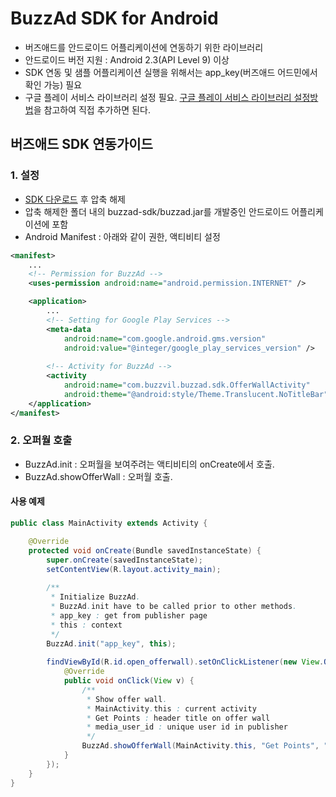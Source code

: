 # BuzzAd SDK for Android
- 버즈애드를 안드로이드 어플리케이션에 연동하기 위한 라이브러리
- 안드로이드 버전 지원 : Android 2.3(API Level 9) 이상
- SDK 연동 및 샘플 어플리케이션 실행을 위해서는 app_key(버즈애드 어드민에서 확인 가능) 필요
- 구글 플레이 서비스 라이브러리 설정 필요. [구글 플레이 서비스 라이브러리 설정방법](https://developers.google.com/android/guides/setup)을 참고하여 직접 추가하면 된다.

## 버즈애드 SDK 연동가이드

### 1. 설정
- [SDK 다운로드](https://github.com/Buzzvil/buzzad-sdk-publisher/archive/master.zip) 후 압축 해제
- 압축 해제한 폴더 내의 buzzad-sdk/buzzad.jar를 개발중인 안드로이드 어플리케이션에 포함
- Android Manifest : 아래와 같이 권한, 액티비티 설정

```Xml
<manifest>
    ...
    <!-- Permission for BuzzAd -->
    <uses-permission android:name="android.permission.INTERNET" />

    <application>
        ...
        <!-- Setting for Google Play Services -->
        <meta-data
            android:name="com.google.android.gms.version"
            android:value="@integer/google_play_services_version" />
        
        <!-- Activity for BuzzAd -->
        <activity
            android:name="com.buzzvil.buzzad.sdk.OfferWallActivity"
            android:theme="@android:style/Theme.Translucent.NoTitleBar" />
    </application>
</manifest>
```

### 2. 오퍼월 호출
- BuzzAd.init : 오퍼월을 보여주려는 액티비티의 onCreate에서 호출.
- BuzzAd.showOfferWall : 오퍼월 호출.

#### 사용 예제

```Java
public class MainActivity extends Activity {

    @Override
    protected void onCreate(Bundle savedInstanceState) {
        super.onCreate(savedInstanceState);
        setContentView(R.layout.activity_main);
        
        /**
         * Initialize BuzzAd.
         * BuzzAd.init have to be called prior to other methods.
         * app_key : get from publisher page
         * this : context
         */
        BuzzAd.init("app_key", this);
        
        findViewById(R.id.open_offerwall).setOnClickListener(new View.OnClickListener() {
            @Override
            public void onClick(View v) {
            	/**
            	 * Show offer wall.
            	 * MainActivity.this : current activity
            	 * Get Points : header title on offer wall
            	 * media_user_id : unique user id in publisher
            	 */
                BuzzAd.showOfferWall(MainActivity.this, "Get Points", "media_user_id");
            }
        });
    }
}
```

